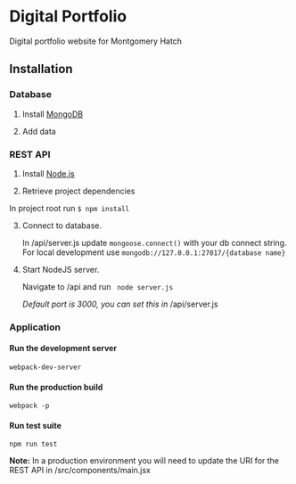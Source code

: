 # Digital Portfolio #

Digital portfolio website for Montgomery Hatch

## Installation

### Database
1. Install [MongoDB](https://docs.mongodb.com/manual/installation/)

2. Add data


### REST API
1. Install [Node.js](https://nodejs.org/en/download/)

2. Retrieve project dependencies  

  In project root run 
  `$ npm install`

3. Connect to database.  

   In /api/server.js update `mongoose.connect()` with your db connect string. For local development use 
  `mongodb://127.0.0.1:27017/{database name}`

4. Start NodeJS server.  

   Navigate to /api and run 
  ` node server.js`  

   *Default port is 3000, you can set this in* /api/server.js


### Application

#### Run the development server  
  `webpack-dev-server`

#### Run the production build  
  `webpack -p`

#### Run test suite  
  `npm run test`

**Note:** In a production environment you will need to update the URI for the REST API in /src/components/main.jsx